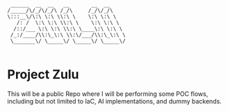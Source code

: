 ```
 ______  __  __   __       __  __      
/_____/\/_/\/_/\ /_/\     /_/\/_/\     
\:::__\/\:\ \:\ \\:\ \    \:\ \:\ \    
   /: /  \:\ \:\ \\:\ \    \:\ \:\ \   
  /::/___ \:\ \:\ \\:\ \____\:\ \:\ \  
 /_:/____/\\:\_\:\ \\:\/___/\\:\_\:\ \ 
 \_______\/ \_____\/ \_____\/ \_____\/ 
                                       
```

                                                                                    
# Project Zulu
This will be a public Repo where I will be performing some POC flows, including but not limited to IaC, AI implementations, and dummy backends.
